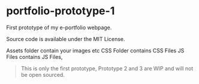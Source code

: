 # portfolio-prototype-1
First prototype of my e-portfolio webpage. 

Source code is available under the MIT License. 

Assets folder contain your images etc
CSS Folder contains CSS Files
JS Files contains JS Files,


> This is only the first prototype, Prototype 2 and 3 are WIP and will not be open sourced.
